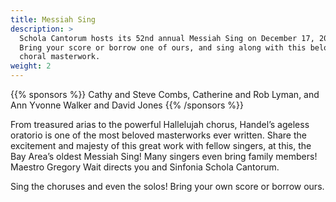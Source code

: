 ```yaml
---
title: Messiah Sing
description: >
  Schola Cantorum hosts its 52nd annual Messiah Sing on December 17, 2018.
  Bring your score or borrow one of ours, and sing along with this beloved
  choral masterwork.
weight: 2
---
```


{{% sponsors %}} Cathy and Steve Combs, Catherine and Rob Lyman, and Ann Yvonne Walker and David Jones {{% /sponsors %}}

From treasured arias to the powerful Hallelujah chorus, Handel’s ageless
oratorio is one of the most beloved masterworks ever written. Share the
excitement and majesty of this great work with fellow singers, at this, the Bay
Area’s oldest Messiah Sing! Many singers even bring family members! Maestro
Gregory Wait directs you and Sinfonia Schola Cantorum.

Sing the choruses and even the solos! Bring your own score or borrow ours.
